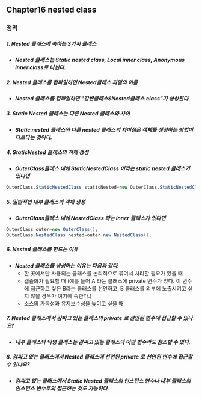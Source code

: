 ## Chapter16 nested class
  
### 정리
##### 1. Nested 클래스에 속하는 3가지 클래스
  - ***Nested 클래스는 Static nested class, Local inner class, Anonymous inner class로 나뉜다.***

##### 2. Nested 클래스를 컴파일하면 Nested클래스 파일의 이름
  - ***Nested 클래스를 컴파일하면 "감싼클래스$Nested클래스.class"가 생성된다.***

##### 3. Static Nested 클래스는 다른 Nested 클래스와 차이
  - ***Static nested 클래스와 다른 nested 클래스의 차이점은 객체를 생성하는 방법이 다르다는 것이다.***

##### 4. StaticNested 클래스의 객체 생성
  - ***OuterClass클래스 내에 StaticNestedClass 이라는 static nested 클래스가 있다면***
```java
OuterClass.StaticNestedClass staticNested=new OuterClass.StaticNestedClass();
```
    
##### 5. 일반적인 내부 클래스의 객체 생성
  - ***OuterClass클래스 내에 NestedClass 라는 inner 클래스가 있다면***
```java
OuterClass outer=new OuterClass();
OuterClass.NestedClass nested=outer.new NestedClass();
```
    
##### 6. Nested 클래스를 만드는 이유
  - ***Nested 클래스를 생성하는 이유는 다음과 같다.***   
    - 한 곳에서만 사용되는 클래스를 논리적으로 묶어서 처리할 필요가 있을 때
    - 캡슐화가 필요할 때 (예를 들어 A 라는 클래스에 private 변수가 있다. 이 변수에 접근하고 싶은 B라는 클래스를 선언하고, B 클래스를 외부에 노출시키고 싶지 않을 경우가 여기에 속한다.) 
    - 소스의 가독성과 유지보수성을 높이고 싶을 때

##### 7. Nested 클래스에서 감싸고 있는 클래스의 private 로 선언된 변수에 접근할 수 있나요?
  -  ***내부 클래스와 익명 클래스는 감싸고 있는 클래스의 어떤 변수라도 참조할 수 있다.***

##### 8. 감싸고 있는 클래스에서 Nested 클래스에 선언된 private 로 선언된 변수에 접근할 수 있나요?
  -  ***감싸고 있는 클래스에서 Static Nested 클래스의 인스턴스 변수나 내부 클래스의 인스턴스 변수로의 접근하는 것도 가능하다.***
